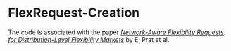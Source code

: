 # FlexRequest-Creation
The code is associated with the paper [*Network-Aware Flexibility Requests for Distribution-Level Flexibility Markets*](https://arxiv.org/abs/2110.05983) by E. Prat et al.
